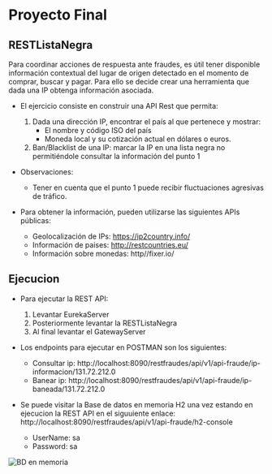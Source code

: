 # Proyecto Final
## RESTListaNegra

Para coordinar acciones de respuesta ante fraudes, es útil tener disponible información contextual del lugar de origen detectado en el momento de comprar, buscar y pagar. Para ello se decide crear una herramienta que dada una IP obtenga información asociada.

- El ejercicio consiste en construir una API Rest que permita:
  1. Dada una dirección IP, encontrar el país al que pertenece y mostrar:
      - El nombre y código ISO del país
      - Moneda local y su cotización actual en dólares o euros.
  2. Ban/Blacklist de una IP: marcar la IP en una lista negra no permitiéndole consultar la información del punto 1

- Observaciones: 
  - Tener en cuenta que el punto 1 puede recibir fluctuaciones agresivas de tráfico.

- Para obtener la información, pueden utilizarse las siguientes APIs públicas:
  - Geolocalización de IPs: https://ip2country.info/
  - Información de paises: http://restcountries.eu/
  - Información sobre monedas: http//fixer.io/

## Ejecucion

- Para ejecutar la REST API:
  1. Levantar EurekaServer
  2. Posteriormente levantar la RESTListaNegra
  3. Al final levantar el GatewayServer

- Los endpoints para ejecutar en POSTMAN son los siguientes:
  - Consultar ip: http://localhost:8090/restfraudes/api/v1/api-fraude/ip-informacion/131.72.212.0 
  - Banear ip: http://localhost:8090/restfraudes/api/v1/api-fraude/ip-baneada/131.72.212.0

- Se puede visitar la Base de datos en memoria H2 una vez estando en ejecucion la REST API en el siguuiente enlace: http://localhost:8090/restfraudes/api/v1/api-fraude/h2-console
  - UserName: sa
  - Password: sa


![BD en memoria](https://user-images.githubusercontent.com/99521248/156703301-f8d3c226-1f68-4557-9f84-b09c2934177b.png)
